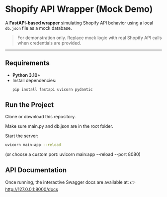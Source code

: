 # Shopify API Wrapper (Mock Demo)

A **FastAPI-based wrapper** simulating Shopify API behavior using a local `db.json` file as a mock database.

> For demonstration only. Replace mock logic with real Shopify API calls when credentials are provided.

---

## Requirements

- **Python 3.10+**
- Install dependencies:
  ```bash
  pip install fastapi uvicorn pydantic

## Run the Project
Clone or download this repository.

Make sure main.py and db.json are in the root folder.

Start the server:

```bash
uvicorn main:app --reload
```

(or choose a custom port: uvicorn main:app --reload --port 8080)

## API Documentation
Once running, the interactive Swagger docs are available at: 👉 http://127.0.0.1:8000/docs